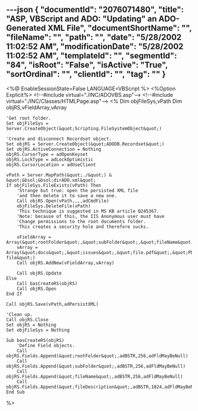 ---json
{
  "documentId": "2076071480",
  "title": "ASP, VBScript and ADO: &quot;Updating&quot; an ADO-Generated XML File",
  "documentShortName": "",
  "fileName": "",
  "path": "",
  "date": "5/28/2002 11:02:52 AM",
  "modificationDate": "5/28/2002 11:02:52 AM",
  "templateId": "",
  "segmentId": "84",
  "isRoot": "False",
  "isActive": "True",
  "sortOrdinal": "",
  "clientId": "",
  "tag": ""
}
---

&lt;%@ EnableSessionState=False LANGUAGE=VBScript %&gt;
&lt;%Option Explicit%&gt;
&lt;!--#include virtual=&quot;./INC/ADOVBS.asp&quot;--&gt;
&lt;!--#include virtual=&quot;./INC/Classes/HTMLPage.asp&quot;--&gt;
&lt;%
    Dim objFileSys,vPath
    Dim objRS,vFieldArray,vArray

    'Get root folder.    
    Set objFileSys = Server.CreateObject(&quot;Scripting.FileSystemObject&quot;)

    'Create and disconnect Recordset object.
    Set objRS = Server.CreateObject(&quot;ADODB.Recordset&quot;)
    Set objRS.ActiveConnection = Nothing
    objRS.CursorType = adOpenKeyset
    objRS.LockType = adLockOptimistic
    objRS.CursorLocation = adUseClient
        
    vPath = Server.MapPath(&quot;./&quot;) & &quot;&bsol;&bsol;dirADO.xml&quot;
    If objFileSys.FileExists(vPath) Then
        'Strange but true: open the persisted XML file
        'and then delete it to save a new one.
        Call objRS.Open(vPath,,,,adCmdFile)
        objFileSys.DeleteFile(vPath)
        'This technique is suggested in MS KB article Q245367.
        'Note: because of this, the IIS Anonymous user must have
        'Change permissions to the root documents folder.
        'This creates a security hole and therefore sucks.

        vFieldArray = Array(&quot;rootFolder&quot;,&quot;subFolder&quot;,&quot;fileName&quot;,&quot;fileDescription&quot;)
        vArray = Array(&quot;docs&quot;,&quot;issues&quot;,&quot;file.pdf&quot;,&quot;PDF file&quot;)
        Call objRS.AddNew(vFieldArray,vArray)

        Call objRS.Update
    Else
        Call basCreateRS(objRS)
        Call objRS.Open
    End If

    Call objRS.Save(vPath,adPersistXML)

    'Clean up.
    Call objRS.Close
    Set objRS = Nothing
    Set objFileSys = Nothing

    Sub basCreateRS(objRS)
        'Define Field objects.
        Call objRS.Fields.Append(&quot;rootFolder&quot;,adBSTR,256,adFldMayBeNull)
        Call objRS.Fields.Append(&quot;subFolder&quot;,adBSTR,256,adFldMayBeNull)
        Call objRS.Fields.Append(&quot;fileName&quot;,adBSTR,256,adFldMayBeNull)
        Call objRS.Fields.Append(&quot;fileDescription&quot;,adBSTR,1024,adFldMayBeNull)
    End Sub
%&gt;
